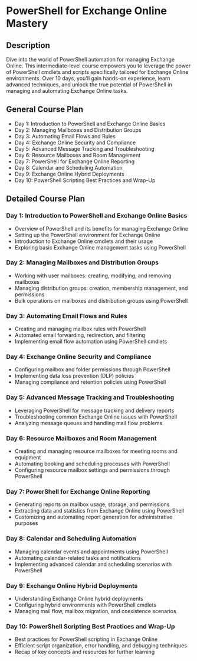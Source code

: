# PowerShell for Exchange Online Mastery

## Description

Dive into the world of PowerShell automation for managing Exchange Online. This intermediate-level course empowers you to leverage the power of PowerShell cmdlets and scripts specifically tailored for Exchange Online environments. Over 10 days, you'll gain hands-on experience, learn advanced techniques, and unlock the true potential of PowerShell in managing and automating Exchange Online tasks.

## General Course Plan

- Day 1: Introduction to PowerShell and Exchange Online Basics
- Day 2: Managing Mailboxes and Distribution Groups
- Day 3: Automating Email Flows and Rules
- Day 4: Exchange Online Security and Compliance
- Day 5: Advanced Message Tracking and Troubleshooting
- Day 6: Resource Mailboxes and Room Management
- Day 7: PowerShell for Exchange Online Reporting
- Day 8: Calendar and Scheduling Automation
- Day 9: Exchange Online Hybrid Deployments
- Day 10: PowerShell Scripting Best Practices and Wrap-Up

## Detailed Course Plan

### Day 1: Introduction to PowerShell and Exchange Online Basics

- Overview of PowerShell and its benefits for managing Exchange Online
- Setting up the PowerShell environment for Exchange Online
- Introduction to Exchange Online cmdlets and their usage
- Exploring basic Exchange Online management tasks using PowerShell

### Day 2: Managing Mailboxes and Distribution Groups

- Working with user mailboxes: creating, modifying, and removing mailboxes
- Managing distribution groups: creation, membership management, and permissions
- Bulk operations on mailboxes and distribution groups using PowerShell

### Day 3: Automating Email Flows and Rules

- Creating and managing mailbox rules with PowerShell
- Automated email forwarding, redirection, and filtering
- Implementing email flow automation using PowerShell cmdlets

### Day 4: Exchange Online Security and Compliance

- Configuring mailbox and folder permissions through PowerShell
- Implementing data loss prevention (DLP) policies
- Managing compliance and retention policies using PowerShell

### Day 5: Advanced Message Tracking and Troubleshooting

- Leveraging PowerShell for message tracking and delivery reports
- Troubleshooting common Exchange Online issues with PowerShell
- Analyzing message queues and handling mail flow problems

### Day 6: Resource Mailboxes and Room Management

- Creating and managing resource mailboxes for meeting rooms and equipment
- Automating booking and scheduling processes with PowerShell
- Configuring resource mailbox settings and permissions through PowerShell

### Day 7: PowerShell for Exchange Online Reporting

- Generating reports on mailbox usage, storage, and permissions
- Extracting data and statistics from Exchange Online using PowerShell
- Customizing and automating report generation for administrative purposes

### Day 8: Calendar and Scheduling Automation

- Managing calendar events and appointments using PowerShell
- Automating calendar-related tasks and notifications
- Implementing advanced calendar and scheduling scenarios with PowerShell

### Day 9: Exchange Online Hybrid Deployments

- Understanding Exchange Online hybrid deployments
- Configuring hybrid environments with PowerShell cmdlets
- Managing mail flow, mailbox migration, and coexistence scenarios

### Day 10: PowerShell Scripting Best Practices and Wrap-Up

- Best practices for PowerShell scripting in Exchange Online
- Efficient script organization, error handling, and debugging techniques
- Recap of key concepts and resources for further learning